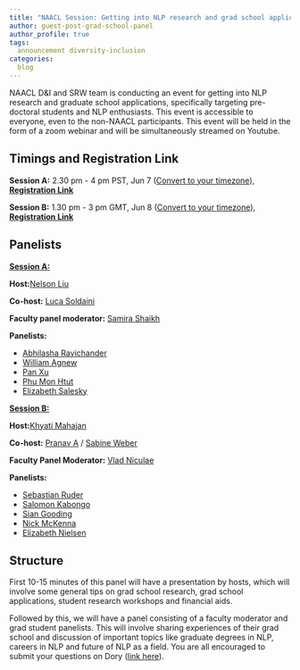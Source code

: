 ```yaml
---
title: "NAACL Session: Getting into NLP research and grad school applications"
author: guest-post-grad-school-panel
author_profile: true
tags:
  announcement diversity-inclusion
categories:
  blog
---
```


NAACL D&I and SRW team is conducting an event for getting into NLP research and graduate school applications, specifically targeting pre-doctoral students and NLP enthusiasts. This event is accessible to everyone, even to the non-NAACL participants. This event will be held in the form of a zoom webinar and will be simultaneously streamed on Youtube.


## Timings and Registration Link

**Session A:** 2.30 pm - 4 pm PST, Jun 7 ([Convert to your timezone](https://dateful.com/eventlink/9391218696)), **[Registration Link](https://us02web.zoom.us/webinar/register/WN_Pw-VB-rQRbyAfYyHRSo9PQ)**

**Session B:** 1.30 pm - 3 pm GMT, Jun 8 ([Convert to your timezone](https://dateful.com/eventlink/2738503275)), **[Registration Link](https://us02web.zoom.us/webinar/register/WN_YKTcpkAJTEGsH9e6IneGUQ)**


## Panelists

**<span style="text-decoration:underline;">Session A:</span>**

**Host:**[Nelson Liu](https://cs.stanford.edu/~nfliu/)

**Co-host:** [Luca Soldaini](https://soldaini.net/)

**Faculty panel moderator:** [Samira Shaikh](https://webpages.uncc.edu/sshaikh2/)

**Panelists:**



*   [Abhilasha Ravichander ](http://www.cs.cmu.edu/~aravicha/)
*   [William Agnew](https://sites.google.com/cs.washington.edu/william-agnew/home) 
*   [Pan Xu](http://web.cs.ucla.edu/~panxu/)
*   [Phu Mon Htut](https://phumonhtut.me/)
*   [Elizabeth Salesky ](https://esalesky.github.io/)

**<span style="text-decoration:underline;">Session B:</span>**

**Host:**[Khyati Mahajan](https://cci.uncc.edu/directory/khyati-mahajan)

**Co-host:** [Pranav A](https://pranav-a.github.io/) / [Sabine Weber](https://homepages.inf.ed.ac.uk/s1782911/index.html)

**Faculty Panel Moderator:** [Vlad Niculae](https://vene.ro/)

**Panelists:**



*   [Sebastian Ruder ](https://ruder.io/)
*   [Salomon Kabongo](https://skabongo.github.io/)
*   [Sian Gooding](https://siangooding.github.io/)
*   [Nick McKenna ](https://nmckenna.me/)
*   [Elizabeth Nielsen](https://ekayen.github.io/)


## Structure

First 10-15 minutes of this panel will have a presentation by hosts, which will involve some general tips on grad school research, grad school applications, student research workshops and financial aids. 

Followed by this, we will have a panel consisting of a faculty moderator and grad student panelists. This will involve sharing experiences of their grad school and discussion of important topics like graduate degrees in NLP, careers in NLP and future of NLP as a field. You are all encouraged to submit your questions on Dory ([link here](https://www.dory.app/c/e18e8e50/predoctoral_panel_naacl_2021/)).
